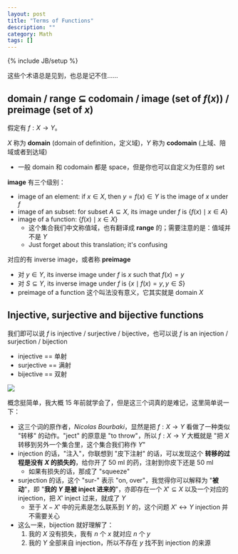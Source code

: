 ```yaml
---
layout: post
title: "Terms of Functions"
description: ""
category: Math
tags: []
---
```

{% include JB/setup %}

这些个术语总是见到，也总是记不住……

## domain / range $\subseteq$ codomain / image (set of $f(x)$) / preimage (set of $x$)

假定有 $f: X \to Y$。

$X$ 称为 **domain** (domain of definition，定义域)，$Y$ 称为 **codomain** (上域、陪域或者到达域)

- 一般 domain 和 codomain 都是 space，但是你也可以自定义为任意的 set

**image** 有三个级别：
    
- image of an element: if $x \in X$, then $y = f(x) \in Y$ is the image of $x$ under $f$
- image of an subset: for subset $A \subseteq X$, its image under $f$ is $\lbrace f(x) \mid x \in A \rbrace$
- image of a function: $\lbrace f(x) \mid x \in X \rbrace$
    - 这个集合我们中文称值域，也有翻译成 **range** 的；需要注意的是：值域并不是 $Y$
    - Just forget about this translation; it's confusing

对应的有 inverse image，或者称 **preimage**
    
- 对 $y \in Y$, its inverse image under $f$ is $x$ such that $f(x) = y$
- 对 $S \subseteq Y$, its inverse image under $f$ is $\lbrace x \mid f(x) = y, y \in S \rbrace$
- preimage of a function 这个叫法没有意义，它其实就是 domain $X$

## Injective, surjective and bijective functions

我们即可以说 $f$ is injective / surjective / bijective，也可以说 $f$ is an injection / surjection / bijection

- injective == 单射
- surjective == 满射
- bijective == 双射

![](https://farm2.staticflickr.com/1940/31293409518_2db77007fc_z_d.jpg)

概念挺简单，我大概 15 年前就学会了，但是这三个词真的是难记，这里简单说一下：

- 这三个词的原作者，_Nicolas Bourbaki_，显然是把 $f: X \to Y$ 看做了一种类似 "转移" 的动作。"ject" 的原意是 "to throw"，所以 $f: X \to Y$ 大概就是 "把 $X$ 转移到另外一个集合里，这个集合我们称作 $Y$"
- injection 的话，"注入"，你联想到 "皮下注射" 的话，可以发现这个 **转移的过程是没有 $X$ 的损失的**，给你开了 50 ml 的药，注射到你皮下还是 50 ml
    - 如果有损失的话，那成了 "squeeze"
- surjection 的话，这个 "sur-" 表示 "on, over"，我觉得你可以解释为 "**被动**"，即 "**我的 $Y$ 是被 inject 进来的**"，亦即存在一个 $X' \subseteq X$ 以及一个对应的 injection，把 $X'$ inject 过来，就成了 $Y$
    - 至于 $X - X'$ 中的元素是怎么联系到 $Y$ 的，这个问题 $X' \leftrightarrow Y$ injection 并不需要关心
- 这么一来，bijection 就好理解了：
    1. 我的 $X$ 没有损失，我有 $n$ 个 $x$ 就对应 $n$ 个 $y$
    2. 我的 $Y$ 全部来自 injection，所以不存在 $y$ 找不到 injection 的来源